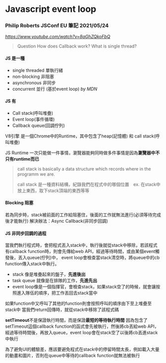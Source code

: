 # Javascript event loop
### Philip Roberts JSConf EU 筆記 2021/05/24
*https://www.youtube.com/watch?v=8aGhZQkoFbQ*
> Question
> How does Callback work?
> What is single thread?

#### JS 是一種
- single threaded 單執行緒
- non-blocking 非阻塞
- asynchronous 非同步
- concurrent 並行 (基於event loop) *by MDN*

#### JS 有
- Call stack(呼叫堆疊)
- Event loop(事件循環)
- Callback queue(回調佇列)

V8引擎 是一個Chrome中的Runtime，其中包含了heap(記憶體) 和 call stack(呼叫堆疊)

JS Runtime 一次只能做一件事情，瀏覽器能夠同時做多件事情是因為**瀏覽器中不只有runtime而已**

> call stack is basically a data structure which records where in the programm we are.
>
> call stack 是一種資料結構，紀錄我們在程式中的哪個位置　ex. 在stack中放上東西，取下stack頂端的東西等等

#### Blocking 阻塞
若為同步時，stack被前面的工作給阻塞住，後面的工作就無法進行(必須等待完成後才能執行)
解決辦法：Async Callback(非同步回調)

#### JS 非同步回調的過程
當我們執行程式時，會把程式丟入stack中，執行後就從stack中移除，若該程式有callback function時，則會先傳給web API，經過等待時間，或由某個event觸發後，丟入queue(佇列)中，
event loop會檢查當stack清空時，將queue中的cb function傳入stack中執行。

- stack 像是堆疊起來的盤子，**先進後出**
- task queue 就像是在排隊的工作，**先進先出**
- event loop像是一個指揮官，會檢查stack，如果stack空了的時候，就會讓按照進入隊伍的順序，把工作丟回去stack當中

如果function中又呼叫了其他的function則會按照呼叫的順序由下至上堆疊至stack中
當我們return回傳時，就從stack中移除了該程式碼 


**setTimeout**不是保證執行時間，而是保證**最短的等待執行時間**
因為包含了setTimeout這個callback function的函式會先被執行，然後將cb丟給web API，經過等待時間後，再放入queue，event loop會在stack空了以後將cb丟進stack中執行

為了避免UI的體驗差，應該要避免程式在stack中的停留時間太長，例如載入大量的動畫和圖片，否則在queue中等待的callback function就無法被執行

